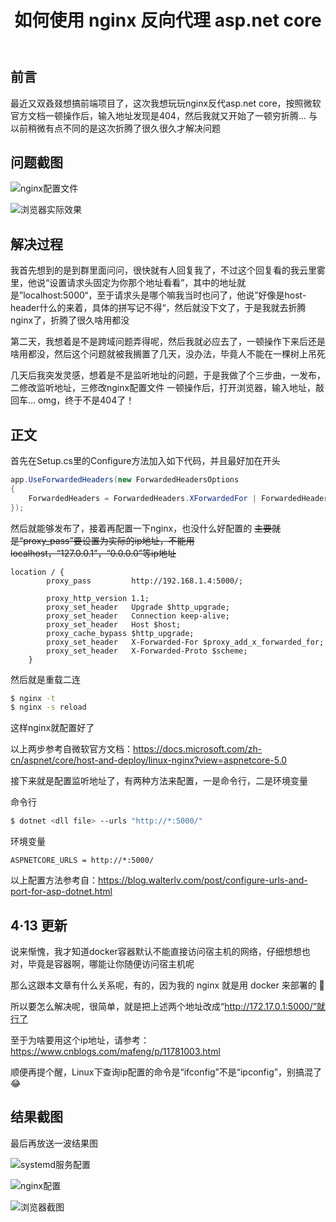 ﻿---
title: 如何使用 nginx 反向代理 asp.net core
categories: asp.net-core
tags: [反向代理,nginx]
---

## 前言

最近又双叒叕想搞前端项目了，这次我想玩玩nginx反代asp.net core，按照微软官方文档一顿操作后，输入地址发现是404，然后我就又开始了一顿穷折腾... 与以前稍微有点不同的是这次折腾了很久很久才解决问题

## 问题截图

![nginx配置文件](/img/nginx-dotnet-q1.png)

![浏览器实际效果](/img/nginx-dotnet-q2.jpg)

## 解决过程

我首先想到的是到群里面问问，很快就有人回复我了，不过这个回复看的我云里雾里，他说“设置请求头固定为你那个地址看看”，其中的地址就是”localhost:5000“，至于请求头是哪个嘛我当时也问了，他说”好像是host-header什么的来着，具体的拼写记不得“，然后就没下文了，于是我就去折腾nginx了，折腾了很久啥用都没

第二天，我想着是不是跨域问题弄得呢，然后我就必应去了，一顿操作下来后还是啥用都没，然后这个问题就被我搁置了几天，没办法，毕竟人不能在一棵树上吊死

几天后我突发灵感，想着是不是监听地址的问题，于是我做了个三步曲，一发布，二修改监听地址，三修改nginx配置文件
一顿操作后，打开浏览器，输入地址，敲回车... omg，终于不是404了！

## 正文

首先在Setup.cs里的Configure方法加入如下代码，并且最好加在开头

``` c#
app.UseForwardedHeaders(new ForwardedHeadersOptions
{
    ForwardedHeaders = ForwardedHeaders.XForwardedFor | ForwardedHeaders.XForwardedProto
});
```

然后就能够发布了，接着再配置一下nginx，也没什么好配置的
<del>主要就是“proxy_pass”要设置为实际的ip地址，不能用 localhost，“127.0.0.1”，“0.0.0.0”等ip地址</del>

```
location / {
        proxy_pass         http://192.168.1.4:5000/;

        proxy_http_version 1.1;
        proxy_set_header   Upgrade $http_upgrade;
        proxy_set_header   Connection keep-alive;
        proxy_set_header   Host $host;
        proxy_cache_bypass $http_upgrade;
        proxy_set_header   X-Forwarded-For $proxy_add_x_forwarded_for;
        proxy_set_header   X-Forwarded-Proto $scheme;
    }
```

然后就是重载二连

``` bash
$ nginx -t
$ nginx -s reload
```

这样nginx就配置好了

以上两步参考自微软官方文档：https://docs.microsoft.com/zh-cn/aspnet/core/host-and-deploy/linux-nginx?view=aspnetcore-5.0

接下来就是配置监听地址了，有两种方法来配置，一是命令行，二是环境变量

命令行

``` bash
$ dotnet <dll file> --urls "http://*:5000/"
```

环境变量

```
ASPNETCORE_URLS = http://*:5000/
```

以上配置方法参考自：https://blog.walterlv.com/post/configure-urls-and-port-for-asp-dotnet.html

## 4·13 更新

说来惭愧，我才知道docker容器默认不能直接访问宿主机的网络，仔细想想也对，毕竟是容器啊，哪能让你随便访问宿主机呢

那么这跟本文章有什么关系呢，有的，因为我的 nginx 就是用 docker 来部署的 🤣

所以要怎么解决呢，很简单，就是把上述两个地址改成“http://172.17.0.1:5000/”就行了

至于为啥要用这个ip地址，请参考：https://www.cnblogs.com/mafeng/p/11781003.html

顺便再提个醒，Linux下查询ip配置的命令是“ifconfig”不是“ipconfig”，别搞混了 😂

## 结果截图

最后再放送一波结果图

![systemd服务配置](/img/nginx-dotnet-a1.png)

![nginx配置](/img/nginx-dotnet-a2.png)

![浏览器截图](/img/nginx-dotnet-a3.png)